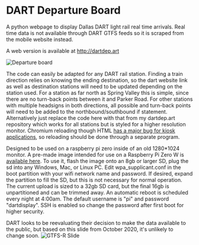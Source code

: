 # DART Departure Board

A python webpage to display Dallas DART light rail real time arrivals. Real time data is not available through DART GTFS feeds so it is scraped from the mobile website instead.

A web version is available at http://dartdep.art 

![Departure board](https://i.imgur.com/i4VNMQb.jpg)

The code can easily be adapted for any DART rail station.  Finding a train direction relies on knowing the ending destination, so the dart website link as well as destination stations will need to be updated depending on the station used.  For a station as far north as Spring Valley this is simple, since there are no turn-back points between it and Parker Road.  For other stations with multiple headsigns in both directions, all possible and turn-back points will need to be added to the northbound/southbound if statement.  Alternatively just replace the code here with that from my dartdep.art repository which works for all stations but is styled for a higher resolution monitor.  Chromium reloading though HTML [has a major bug for kiosk applications](https://www.raspberrypi.org/forums/viewtopic.php?t=178206#p1838680), so reloading should be done through a separate program.

Designed to be used on a raspberry pi zero inside of an old 1280\*1024 monitor.  A pre-made image intended for use on a Raspberry Pi Zero W is [available here](https://mega.nz/file/PEg22Zhb#cOClzaD48qqf-k47KR8iXYe3ulY1OqoJSmBtJ5xA7nc).  To use it, flash the image onto an 8gb or larger SD, plug the sd into any Windows, Mac, or Linux PC.  Edit wpa_supplicant.conf in the boot partition with your wifi network name and password.  If desired, expand the partition to fill the SD, but this is not necessary for normal operation.  The current upload is sized to a 32gb SD card, but the final 16gb is unpartitioned and can be trimmed away.  An automatic reboot is scheduled every night at 4:00am.  The default username is "pi" and password "dartdisplay".  SSH is enabled so change the password after first boot for higher security.

DART looks to be reevaluating their decision to make the data available to the public, but based on this slide from October 2020, it's unlikely to change soon.
![GTFS-R Slide](https://imgur.com/TSGKiAd.png)

